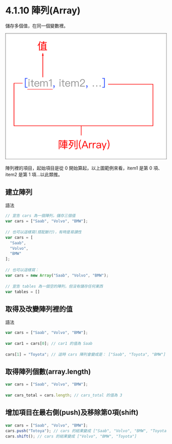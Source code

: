 # 4.1.10 陣列\(Array\)

儲存多個值，在同一個變數裡。

![](/assets/array_syntax.png)

陣列裡的項目，起始項目是從 0 開始算起，以上圖範例來看，item1 是第 0 項、 item2 是第 1 項…以此類推。

## 建立陣列

語法

```js
// 宣告 cars 為一個陣列，儲存三個值
var cars = ["Saab", "Volvo", "BMW"];

// 也可以這樣寫(搭配斷行)，有時是易讀性
var cars = [
  "Saab",
  "Volvo",
  "BMW"
];

// 也可以這樣寫：
var cars = new Array("Saab", "Volvo", "BMW");

// 宣告 tables 為一個空的陣列，但沒有儲存任何東西
var tables = []
```

## 取得及改變陣列裡的值

語法

```js
var cars = ["Saab", "Volvo", "BMW"];

var car1 = cars[0]; // car1 的值為 Saab

cars[1] = "Toyota"; // 這時 cars 陣列會變成是： ["Saab", "Toyota", "BMW"]
```

## 取得陣列個數\(array.length\)

```js
var cars = ["Saab", "Volvo", "BMW"];

var cars_total = cars.length; // cars_total 的值為 3
```

## 增加項目在最右側\(push\)及移除第0項\(shift\)

```js
var cars = ["Saab", "Volvo", "BMW"];
cars.push("Totoya"); // cars 的結果變成 ["Saab", "Volvo", "BMW", "Toyota"]
cars.shift(); // cars 的結果變成 ["Volvo", "BMW", "Toyota"]
```



